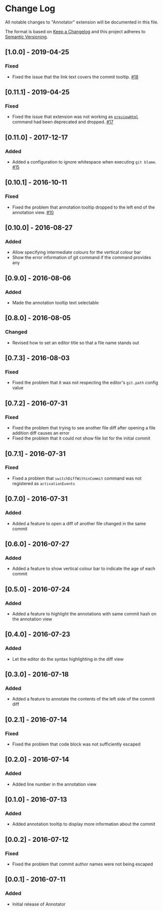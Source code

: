 # Change Log

All notable changes to "Annotator" extension will be documented in this file.

The format is based on [Keep a Changelog](http://keepachangelog.com/en/1.0.0/)
and this project adheres to [Semantic Versioning](http://semver.org/spec/v2.0.0.html).

## [1.0.0] - 2019-04-25
### Fixed
- Fixed the issue that the link text covers the commit tooltip. [#18](https://github.com/ryu1kn/vscode-annotator/issues/18)

## [0.11.1] - 2019-04-25
### Fixed
- Fixed the issue that extension was not working as [`previewHtml`](https://github.com/Microsoft/vscode/issues/62630)
  command had been deprecated and dropped. [#17](https://github.com/ryu1kn/vscode-annotator/issues/17)

## [0.11.0] - 2017-12-17
### Added
- Added a configuration to ignore whitespace when executing `git blame`. [#15](https://github.com/ryu1kn/vscode-annotator/issues/15)

## [0.10.1] - 2016-10-11
### Fixed
- Fixed the problem that annotation tooltip dropped to the left end of the annotation view. [#10](https://github.com/ryu1kn/vscode-annotator/issues/10)

## [0.10.0] - 2016-08-27
### Added
- Allow specifying intermediate colours for the vertical colour bar
- Show the error information of git command if the command provides any

## [0.9.0] - 2016-08-06
### Added
- Made the annotation tooltip text selectable

## [0.8.0] - 2016-08-05
### Changed
- Revised how to set an editor title so that a file name stands out

## [0.7.3] - 2016-08-03
### Fixed
- Fixed the problem that it was not respecting the editor's `git.path` config value

## [0.7.2] - 2016-07-31
### Fixed
- Fixed the problem that trying to see another file diff after opening a file addition diff causes an error
- Fixed the problem that it could not show file list for the initial commit

## [0.7.1] - 2016-07-31
### Fixed
- Fixed a problem that `switchDiffWithinCommit` command was not registered as `activationEvents`

## [0.7.0] - 2016-07-31
### Added
- Added a feature to open a diff of another file changed in the same commit

## [0.6.0] - 2016-07-27
### Added
- Added a feature to show vertical colour bar to indicate the age of each commit

## [0.5.0] - 2016-07-24
### Added
- Added a feature to highlight the annotations with same commit hash on the annotation view

## [0.4.0] - 2016-07-23
### Added
- Let the editor do the syntax highlighting in the diff view

## [0.3.0] - 2016-07-18
### Added
- Added a feature to annotate the contents of the left side of the commit diff

## [0.2.1] - 2016-07-14
### Fixed
- Fixed the problem that code block was not sufficiently escaped

## [0.2.0] - 2016-07-14
### Added
- Added line number in the annotation view

## [0.1.0] - 2016-07-13
### Added
- Added annotation tooltip to display more information about the commit

## [0.0.2] - 2016-07-12
### Fixed
- Fixed the problem that commit author names were not being escaped

## [0.0.1] - 2016-07-11
### Added
- Initial release of Annotator
